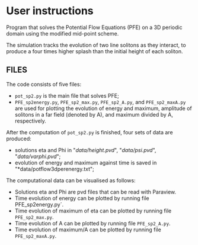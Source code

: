 # User instructions

Program that solves the Potential Flow Equations (PFE) on a 3D periodic domain using the modified mid-point scheme.

The simulation tracks the evolution of two line solitons as they interact, 
to produce a four times higher splash than the initial height of each soliton.

## FILES

The code consists of five files:
- `pot_sp2.py` is the main file that solves PFE;
- `PFE_sp2energy.py`, `PFE_sp2_max.py`, `PFE_sp2_A.py`, and `PFE_sp2_maxA.py` are used for plotting the evolution of energy and maximum, amplitude of solitons in a far field (denoted by A), and maximum divided by A, respectively.

After the computation of `pot_sp2.py` is finished, four sets of data are produced:
- solutions eta and Phi in "*data/height.pvd*", "*data/psi.pvd*", "*data/varphi.pvd*";
- evolution of energy and maximum against time is saved in "*data/potflow3dperenergy.txt";


The computational data can be visualised as follows:
- Solutions eta and Phi are pvd files that can be read with Paraview.
- Time evolution of energy can be plotted by running file PFE_sp2energy.py`.
- Time evolution of maximum of eta can be plotted by running file `PFE_sp2_max.py`.
- Time evolution of A can be plotted by running file `PFE_sp2_A.py`.
- Time evolution of maximum/A can be plotted by running file `PFE_sp2_maxA.py`.
